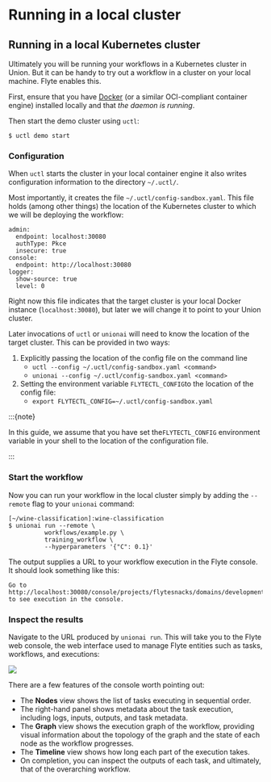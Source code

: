 # Running in a local cluster

## Running in a local Kubernetes cluster

Ultimately you will be running your workflows in a Kubernetes cluster in Union. But it can be handy to try out a workflow in a cluster on your local machine. Flyte enables this.

First, ensure that you have [Docker](https://www.docker.com/products/docker-desktop/) (or a similar OCI-compliant container engine) installed locally and that _the daemon is running_.

Then start the demo cluster using `uctl`:

```{code-block} shell
$ uctl demo start
```

### Configuration

When `uctl` starts the cluster in your local container engine it also writes configuration information to the directory `~/.uctl/`.

Most importantly, it creates the file `~/.uctl/config-sandbox.yaml`. This file holds (among other things) the location of the Kubernetes cluster to which we will be deploying the workflow:

```{code-block} yaml
admin:
  endpoint: localhost:30080
  authType: Pkce
  insecure: true
console:
  endpoint: http://localhost:30080
logger:
  show-source: true
  level: 0
```

Right now this file indicates that the target cluster is your local Docker instance (`localhost:30080`), but later we will change it to point to your Union cluster.

Later invocations of `uctl` or `unionai` will need to know the location of the target cluster. This can be provided in two ways:

1. Explicitly passing the location of the config file on the command line
   * `uctl --config ~/.uctl/config-sandbox.yaml <command>`
   * `unionai --config ~/.uctl/config-sandbox.yaml <command>`
2. Setting the environment variable `FLYTECTL_CONFIG`to the location of the config file:
   * `export FLYTECTL_CONFIG=~/.uctl/config-sandbox.yaml`

:::{note}

In this guide, we assume that you have set the`FLYTECTL_CONFIG` environment variable in your shell to the location of the configuration file.

:::

### Start the workflow

Now you can run your workflow in the local cluster simply by adding the `--remote` flag to your `unionai` command:

```{code-block} shell
[~/wine-classification]:wine-classification
$ unionai run --remote \
          workflows/example.py \
          training_workflow \
          --hyperparameters '{"C": 0.1}'
```

The output supplies a URL to your workflow execution in the Flyte console. It should look something like this:

```{code-block} shell
Go to http://localhost:30080/console/projects/flytesnacks/domains/development/executions/f6ac3844ff43b4be69a9 to see execution in the console.
```

### Inspect the results

Navigate to the URL produced by `unionai run`. This will take you to the Flyte web console, the web interface used to manage Flyte entities such as tasks, workflows, and executions:

![](/_static/images/getting-started-console.png)

There are a few features of the console worth pointing out:

* The **Nodes** view shows the list of tasks executing in sequential order.
* The right-hand panel shows metadata about the task execution, including logs, inputs, outputs, and task metadata.
* The **Graph** view shows the execution graph of the workflow, providing visual information about the topology of the graph and the state of each node as the workflow progresses.
* The **Timeline** view shows how long each part of the execution takes.
* On completion, you can inspect the outputs of each task, and ultimately, that of the overarching workflow.
